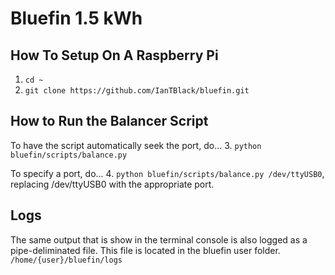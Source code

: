 # Bluefin 1.5 kWh


## How To Setup On A Raspberry Pi
1. `cd ~`
2. `git clone https://github.com/IanTBlack/bluefin.git`


## How to Run the Balancer Script
To have the script automatically seek the port, do...
3. `python bluefin/scripts/balance.py`

To specify a port, do...
4. `python bluefin/scripts/balance.py /dev/ttyUSB0`, replacing /dev/ttyUSB0 with the appropriate port.



## Logs
The same output that is show in the terminal console is also logged as a pipe-deliminated file. This file is located in 
the bluefin user folder. `/home/{user}/bluefin/logs`

